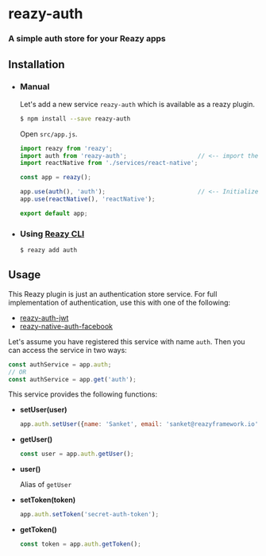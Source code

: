 # reazy-auth
### A simple auth store for your Reazy apps


## Installation
- ### Manual

  Let's add a new service `reazy-auth` which is available as a reazy plugin.
  ```sh
  $ npm install --save reazy-auth
  ```

  Open `src/app.js`.
  ```js
  import reazy from 'reazy';
  import auth from 'reazy-auth';                    // <-- import the service
  import reactNative from './services/react-native';

  const app = reazy();

  app.use(auth(), 'auth');                          // <-- Initialize the service
  app.use(reactNative(), 'reactNative');

  export default app;
  ```

- ### Using [Reazy CLI](https://www.npmjs.com/package/reazy-cli)

  ```sh
  $ reazy add auth
  ```

## Usage

This Reazy plugin is just an authentication store service. For full implementation of authentication, use this with one of the following:
- [reazy-auth-jwt](https://www.npmjs.com/package/reazy-auth-jwt)
- [reazy-native-auth-facebook](https://www.npmjs.com/package/reazy-native-auth-facebook)

Let's assume you have registered this service with name `auth`. Then you can access the service in two ways:
```js
const authService = app.auth;
// OR
const authService = app.get('auth');
```

This service provides the following functions:

- **setUser(user)**
  ```js
  app.auth.setUser({name: 'Sanket', email: 'sanket@reazyframework.io'});
  ```

- **getUser()**
  ```js
  const user = app.auth.getUser();
  ```

- **user()**

  Alias of `getUser`

- **setToken(token)**
  ```js
  app.auth.setToken('secret-auth-token');
  ```

- **getToken()**
  ```js
  const token = app.auth.getToken();
  ```
